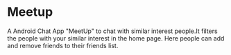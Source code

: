 # Meetup
A Android Chat App "MeetUp" to chat with similar interest people.It filters the people  with your similar interest in the home page. Here people can add and remove friends to their friends list.

